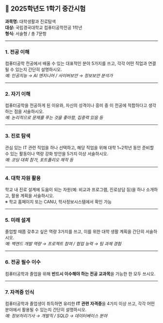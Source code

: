 ## 📘 2025학년도 1학기 중간시험  
**과목명:** 대학생활과 진로탐색  
**대상:** 국립경국대학교 컴퓨터공학전공 1학년  
**형식:** 서술형 / 총 7문항

---

### 1. 전공 이해  
컴퓨터공학 전공에서 배울 수 있는 대표적인 분야 5가지를 쓰고, 각각 어떤 직업과 연결될 수 있는지 간단히 설명하시오.  
*예: 인공지능 → AI 엔지니어 / 사이버보안 → 정보보안 분석가*

---

### 2. 자기 이해  
컴퓨터공학을 전공하게 된 이유와, 자신의 성격이나 흥미 중 이 전공에 적합하다고 생각하는 점을 서술하시오.  
*예: 논리적으로 문제를 푸는 것을 좋아함, 집중력 있음 등*

---

### 3. 진로 탐색  
관심 있는 IT 관련 직업을 하나 선택하고, 해당 직업을 위해 대학 1~2학년 동안 준비할 수 있는 활동이나 역량 강화 방안을 5가지 이상 서술하시오.  
*예: 코딩 대회 참가, 포트폴리오 제작 등*

---

### 4. 대학 자원 활용  
학교 내 진로 설계에 도움이 되는 자원(예: 비교과 프로그램, 진로상담 등)을 하나 소개하고, 활용 계획을 서술하시오.  
※ 학교 홈페이지 또는 CANU, 학사정보시스템에서 확인 가능

---

### 5. 미래 설계  
졸업할 때쯤 갖추고 싶은 역량 3가지를 쓰고, 이를 위한 대학 생활 계획을 간단히 서술하시오.  
*예: 백엔드 개발 역량 → 프로젝트 참여 / 협업 능력 → 팀 과제 경험*

---

### 6. 전공 필수 이수  
컴퓨터공학과 졸업을 위해 **반드시 이수해야 하는 전공 교과목**을 가능한 한 모두 쓰시오.  

---

### 7. 자격증 인식  
컴퓨터공학과 졸업생이 취득하면 유리한 **IT 관련 자격증**을 4가지 이상 쓰고, 각각 어떤 분야에서 활용될 수 있는지 간단히 설명하시오.  
*예: 정보처리기사 → 개발직 / SQLD → 데이터베이스 분야*

